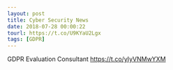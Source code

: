 ```yaml
---
layout: post
title: Cyber Security News
date: 2018-07-28 00:00:22
tourl: https://t.co/U9KYaU2Lgx
tags: [GDPR]
---
```

GDPR Evaluation Consultant https://t.co/yIyVNMwYXM